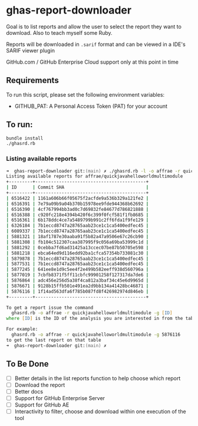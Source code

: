 # ghas-report-downloader

Goal is to list reports and allow the user to select the report they want to download. Also to teach myself some Ruby.

Reports will be downloaded in `.sarif` format and can be viewed in a IDE's SARIF viewer plugin

GitHub.com / GitHub Enterprise Cloud support only at this point in time

## Requirements

To run this script, please set the following environment variables:

- GITHUB_PAT: A Personal Access Token (PAT) for your account

## To run:

``` zsh
bundle install
./ghasrd.rb
```
### Listing available reports

``` zsh
➜  ghas-report-downloader git:(main) ✗ ./ghasrd.rb -l -o affrae -r quickjavahelloworldmultimodule
Listing available reports for affrae/quickjavahelloworldmultimodule
+---------+------------------------------------------+
| ID      | Commit SHA                               |
+---------+------------------------------------------+
| 6516422 | 1161a606b66f05675f2acfde9a536b329a121fe2 |
| 6516391 | 7e79a09b9a04b370b15978ee9fde944368b62692 |
| 6516390 | 4cf767994bb3ad0c7d69832fe84677d786821888 |
| 6516388 | c920fc218e4394b420f6c399f0fcf581f1fb8685 |
| 6516361 | 6b178ddc4ce7a5489799b991c2ff6fda1f9fe129 |
| 6326184 | 7b1eccd8747a28765aab23ce1c1ca5400edfec45 |
| 6089337 | 7b1eccd8747a28765aab23ce1c1ca5400edfec45 |
| 5881321 | 18af1787e30aaba91f5b82a47a9506e67c26cb90 |
| 5881308 | fb104c512307caa387995f9c056a69ba53999c1d |
| 5881292 | 0cebba7fd6ad31425a13ccec07be87b50705e598 |
| 5881218 | ebca64ed9d116edd92ba1cfca57354b733081c30 |
| 5879878 | 7b1eccd8747a28765aab23ce1c1ca5400edfec45 |
| 5877531 | 7b1eccd8747a28765aab23ce1c1ca5400edfec45 |
| 5877245 | 641ee8e1d9c5ee4f2e499b582eeff938d560796a |
| 5877019 | 7cbfb8371f5ff11cbfc99901258f127317da7de6 |
| 5876864 | adc456e256d5a38f4ca812a3baf34c45e6d9965d |
| 5876671 | 9128b15ffb501e491ea2d9bb134a41428bc46871 |
| 5876116 | 1f14ad563dfa6f785b087fd8f426982974d846eb |
+---------+------------------------------------------+

To get a report issue the command
  ghasrd.rb -o affrae -r quickjavahelloworldmultimodule -g [ID]
where [ID] is the ID of the analysis you are interested in from the table above.

For example:
  ghasrd.rb -o affrae -r quickjavahelloworldmultimodule -g 5876116
to get the last report on that table 
➜  ghas-report-downloader git:(main) ✗
``` 

## To Be Done

- [ ] Better details in the list reports function to help choose which report
- [ ] Download the report
- [ ] Better docs
- [ ] Support for GitHub Enterprise Server
- [ ] Support for GitHub AE
- [ ] Interactivity to filter, choose and download within one execution of the tool
